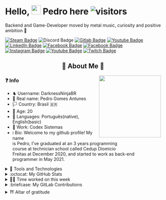 # Hello, <img src ="https://i.imgur.com/JiUhd2s.gif" width=30px /> Pedro here ![visitors](https://visitor-badge.glitch.me/badge?page_id=DarknessNinjaBR.visitor-badge&left_color=black&right_color=blue)
Backend and Game-Developer moved by metal music, curiosity and positive ambition 🚀

<p>
    <a href="https://steamcommunity.com/id/DarknessNinjaBR/" target="_blank" rel="noreferrer"><img src="https://img.shields.io/badge/-DarknessNinjaBR-black?style=flat&logo=steam&logoColor=white&link=https://steamcommunity.com/id/DarknessNinjaBR/" alt="Steam Badge"></a> 
    <img src="https://img.shields.io/badge/-DarknessNinjaBR@6883-535fee?style=flat&logo=discord&logoColor=white&link=DarknessNinjaBR@6883" alt="Discord Badge"> 
    <a href="https://gitlab.com/DarknessNinjaBR" target="_blank" rel="noreferrer"><img src="https://img.shields.io/badge/-@DarknessNinjaBR-white?style=flat&logo=gitlab&logoColor=white&link=https://gitlab.com/DarknessNinjaBR" alt="Gitlab Badge"></a> 
    <a href="https://gamejolt.com/@DarknessNinjaBR" target="_blank" rel="noreferrer"><img src="https://img.shields.io/badge/-@DarknessNinjaBR-111?style=flat&logo=gamejolt&logoColor=white&link=https://gamejolt.com/@DarknessNinjaBR" alt="Youtube Badge"></a> 
    <a href="https://www.linkedin.com/in/pedrodnbr/" target="_blank" rel="noreferrer"><img src="https://img.shields.io/badge/-@pedrodnbr-0077B5?style=flat-square&amp;labelColor=0077B5&amp;logo=LinkedIn&amp;link=https://www.linkedin.com/in/pedrodnbr/" alt="LinkedIn Badge"></a> 
    <a href="https://www.facebook.com/PedroDNBR/" target="_blank" rel="noreferrer"><img src="https://img.shields.io/badge/-Pedro%20Gomes%20Antunes-0268e2?style=flat&logo=facebook&logoColor=white&link=https://www.facebook.com/PedroDNBR/" alt="Facebook Badge"></a> 
    <a href="https://twitter.com/DarknessNinjaBR" target="_blank" rel="noreferrer"><img src="https://img.shields.io/badge/-@DarknessNinjaBR-219bf0?style=flat&logo=twitter&logoColor=white&link=https://twitter.com/DarknessNinjaBR" alt="Facebook Badge"></a> 
    <a href="https://www.instagram.com/darknessninjabr/" target="_blank" rel="noreferrer"><img src="https://img.shields.io/badge/-@darknessninjabr-purple?style=flat&logo=instagram&logoColor=white&link=https://www.instagram.com/darknessninjabr/" alt="Instagram Badge"></a>
    <a href="https://www.youtube.com/channel/UCdyF5gbQGowiXuXiF5qiHSw" target="_blank" rel="noreferrer"><img src="https://img.shields.io/badge/-✞%20DarknessNinjaBR%20✞-darkred?style=flat&logo=youtube&logoColor=white&link=https://www.youtube.com/channel/UCdyF5gbQGowiXuXiF5qiHSw" alt="Youtube Badge"></a> 
    <a href="https://www.twitch.tv/darknessninjabr" target="_blank" rel="noreferrer"><img src="https://img.shields.io/badge/-DarknessNinjaBR-white?style=flat&logo=twitch&logoColor=9147ff&link=https://www.twitch.tv/darknessninjabr" alt="Twitch Badge"></a> 
    
</p>

<h2 align="center">🚩 About Me 🚩</h2>
<p>
<img align="right" src="https://i.imgur.com/b6dXM9V.gif" width="200" />

### ❓ Info

- ♞ Username: DarknessNinjaBR
- 🤵‍ Real name: Pedro Gomes Antunes
- 🏳️ Country: Brasil 🇧🇷
- 🎂 Age: 20
- 👅 Languages: Português(native), English(basic)
- 💼 Work: Codex Sistemas
- ℹ️ Bio: Welcome to my github profile! My name  
is Pedro, I've graduated at an 3 years programming  
course at technician school called Cedup Diomicio  
Freitas at December 2020, and started to work as back-end  
programmer in May 2021.  
</p>
	
<details>
<summary>
🤖 Tools and Technologies
</summary>

- I know essentials or deepened knowledge

<p>
    <img src="https://img.shields.io/badge/Visual_Studio_Code-0078D4?style=for-the-badge&logo=visual%20studio%20code&logoColor=white" alt="VS CODE">
    <img src="https://img.shields.io/badge/Visual_Studio-5C2D91?style=for-the-badge&logo=visual%20studio&logoColor=white" alt="Visual Studio">
    <img src="https://img.shields.io/badge/Unity-100000?style=for-the-badge&logo=unity&logoColor=white" alt="Unity">
    <img src="https://img.shields.io/badge/Postman-FF6C37?style=for-the-badge&logo=Postman&logoColor=white" alt="Postman">
    <img src="https://img.shields.io/badge/HTML5-E34F26?style=for-the-badge&logo=html5&logoColor=white" alt="HTML5">
    <img src=https://img.shields.io/badge/CSS3-1572B6?style=for-the-badge&logo=css3&logoColor=white" alt="CSS3">
    <img src="https://img.shields.io/badge/PHP-777BB4?style=for-the-badge&logo=php&logoColor=white" alt="PHP">
    <img src="https://img.shields.io/badge/C%23-239120?style=for-the-badge&logo=c-sharp&logoColor=white" alt="C#">
    <img src="https://img.shields.io/badge/JavaScript-323330?style=for-the-badge&logo=javascript&logoColor=F7DF1E" alt="Javascript">
    <img src=https://img.shields.io/badge/MySQL-white?style=for-the-badge&logo=mysql&logoColor=white" alt="MySQL">
    <img src="https://img.shields.io/badge/Laravel-FF2D20?style=for-the-badge&logo=laravel&logoColor=white" alt="Laravel">
    <img src="https://img.shields.io/badge/Bootstrap-563D7C?style=for-the-badge&logo=bootstrap&logoColor=white" alt="Bootstrap">
    <img src="https://img.shields.io/badge/Git-F05032?style=for-the-badge&logo=git&logoColor=white" alt="GIT">
    <img src="https://img.shields.io/badge/GitLab-330F63?style=for-the-badge&logo=gitlab&logoColor=white" alt="GITLAB">
    <img src="https://img.shields.io/badge/Markdown-000000?style=for-the-badge&logo=markdown&logoColor=white" alt="Markdown">
</p>

- I know the basics 

<p>
    <img src="https://img.shields.io/badge/-Unreal%20Engine-313131?style=for-the-badge&logo=unreal-engine&logoColor=whitee" alt="Unreal Engine">
    <img src="https://img.shields.io/badge/GAMEMAKER_STUDIO_2-black?style=for-the-badge&logo=gamemaker&logoColor=white" alt="GAMEMAKER STUDIO 2">
    <img src="https://img.shields.io/badge/Python-3776AB?style=for-the-badge&logo=python&logoColor=white" alt="Python">
    <img src="https://img.shields.io/badge/PostgreSQL-316192?style=for-the-badge&logo=postgresql&logoColor=white" alt="PostgreSQL">
    <img src=https://img.shields.io/badge/React-20232A?style=for-the-badge&logo=react&logoColor=61DAFBe" alt="React">
    <img src="https://img.shields.io/badge/React_Native-20232A?style=for-the-badge&logo=react&logoColor=61DAFB" alt="React Native">
    <img src="https://img.shields.io/badge/Node.js-339933?style=for-the-badge&logo=nodedotjs&logoColor=white" alt="NodeJs">
</p>

- Other Tools

<p>
    <img src="https://img.shields.io/badge/blender-%23F5792A.svg?style=for-the-badge&logo=blender&logoColor=white" alt="Blender">
    <img src="https://img.shields.io/badge/Adobe-Photoshop-31A8FF?style=for-the-badge&logo=Adobe-Photoshop&labelColor=0a446b&logoWidth=15" alt="Photoshop">

</p>
</details>

<details>
<summary>
:octocat: My GitHub Stats
</summary>

<a href="https://github.com/anuraghazra/github-readme-stats">
<img src="https://github-readme-stats.vercel.app/api/?username=DarknessNinjaBR&show_icons=true&title_color=fff&icon_color=2b7af3&text_color=f0f8ff&bg_color=1c1c1d" />
</a>

</details>

<details>
<summary>
👨‍💻 Time worked on this week
</summary>

<img src="https://github-readme-stats.vercel.app/api/wakatime?username=@DarknessNinjaBR&show_icons=true&title_color=fff&icon_color=2b7af3&text_color=f0f8ff&bg_color=1c1c1d" alt="Pedro' WakaTime Stats">

</details>

<details>
<summary>
:briefcase: My GitLab Contributions
</summary>

[![DarknessNinjaBR GitLab Stats](https://mydevmetrics.azurewebsites.net/GitLab/darknessninjabr?platform=github&theme=dark&animation=false)](https://gitlab.com/DarknessNinjaBR)

</details>

<details>
<summary>
⛩️ Altar of gratitude
</summary>

I dedicate this part of my presentation to thank the people who helped me, and who help me to be a professional and a better programmer, in the end, we are all open-source projects, any positive help is always welcome.

- 🥇 [Douglas](https://github.com/doougui) (Friend, schoolmate and coworker)
- 🥇 Jacson (coworker)
- 🥇 [Alves](https://github.com/windstonp) (Friend and schoolmate)

</details>
